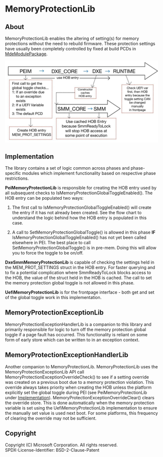 # MemoryProtectionLib

## About

MemoryProtectionLib enables the altering of setting(s) for memory
protections without the need to rebuild firmware.
These protection settings have usually been completely controlled by fixed at build PCDs in
[MdeModulePackage](https://github.com/tianocore/edk2/blob/master/MdeModulePkg/MdeModulePkg.dec).

![MemoryProtectionLib Flow](mem_prot_flow_mu.jpg)

## Implementation

The library contains a set of logic common across phases and
phase-specific modules which implement functionality based on
respective phase restrictions.

**PeiMemoryProtectionLib** is responsible for creating the HOB entry used by all subsequent checks to
IsMemoryProtectionGlobalToggleEnabled(). The HOB entry can be populated two ways:

1. The first call to IsMemoryProtectionGlobalToggleEnabled() will create the entry if it has not already been created.
See the flow chart to understand the logic behind how the HOB entry is populated in this case.

2. A call to SetMemoryProtectionGlobalToggle() is allowed in this phase **IF**
IsMemoryProtectionGlobalToggleEnabled() has not yet been called elsewhere in PEI. The best place to call
SetMemoryProtectionGlobalToggle() is in pre-mem. Doing this will allow you to force the toggle to be on/off.

**DxeSmmMemoryProtectionLib** is capable of checking the settings held in the MEM_PROT_SETTINGS struct in the
HOB entry. For faster querying and to fix a potential complication where SmmReadyToLock blocks access to the HOB,
the value of the struct held in the HOB is cached.
The call to set the memory protection global toggle is not allowed in this phase.

**UefiMemoryProtectionLib** is for the frontpage interface - both get and set of the global toggle work in this
implementation.

## MemoryProtectionExceptionLib

MemoryProtectionExceptionHandlerLib is a companion to this library and
primarily responsible for logic to turn off the memory protection
global toggle if a page fault has occurred. This functionality is reliant on some form of early store which
can be written to in an exception context.

## MemoryProtectionExceptionHandlerLib

Another companion to MemoryProtectionLib. MemoryProtectionLib uses the
MemoryProtectionExceptionLib API call
MemoryProtectionExceptionOverrideCheck() to see if a setting override was created on a previous
boot due to a memory
protection violation. This override always takes priority when creating the HOB unless the platform
explicitly set the
global toggle during PEI (see PeiMemoryProtectionLib under [Implementation](#Implementation)).
MemoryProtectionExceptionOverrideClear() clears the override store. This is done automatically when the memory
protection variable is set using the UefiMemoryProtectionLib implementation to ensure the
manually set value is used next boot. For some platforms, this frequency of clearing the override may not be
sufficient.

## Copyright

Copyright (C) Microsoft Corporation. All rights reserved.  
SPDX-License-Identifier: BSD-2-Clause-Patent
